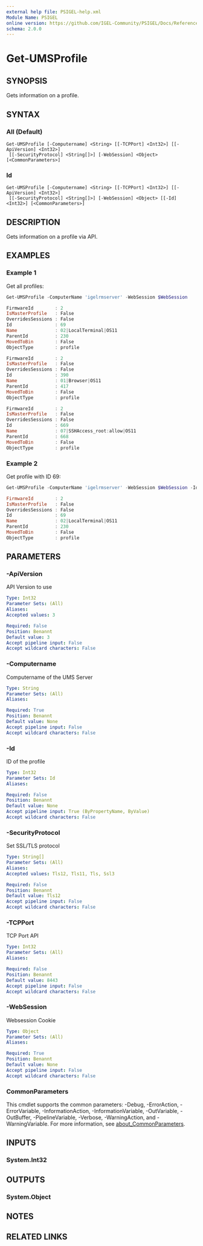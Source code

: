 ```yaml
---
external help file: PSIGEL-help.xml
Module Name: PSIGEL
online version: https://github.com/IGEL-Community/PSIGEL/Docs/Reference/Get-UMSProfile.md
schema: 2.0.0
---
```


# Get-UMSProfile

## SYNOPSIS
Gets information on a profile.

## SYNTAX

### All (Default)
```
Get-UMSProfile [-Computername] <String> [[-TCPPort] <Int32>] [[-ApiVersion] <Int32>]
 [[-SecurityProtocol] <String[]>] [-WebSession] <Object> [<CommonParameters>]
```

### Id
```
Get-UMSProfile [-Computername] <String> [[-TCPPort] <Int32>] [[-ApiVersion] <Int32>]
 [[-SecurityProtocol] <String[]>] [-WebSession] <Object> [[-Id] <Int32>] [<CommonParameters>]
```

## DESCRIPTION
Gets information on a profile via API.

## EXAMPLES

### Example 1

Get all profiles:

```powershell
Get-UMSProfile -ComputerName 'igelrmserver' -WebSession $WebSession

FirmwareId        : 2
IsMasterProfile   : False
OverridesSessions : False
Id                : 69
Name              : 02|LocalTerminal|OS11
ParentId          : 230
MovedToBin        : False
ObjectType        : profile

FirmwareId        : 2
IsMasterProfile   : False
OverridesSessions : False
Id                : 390
Name              : 01|Browser|OS11
ParentId          : 417
MovedToBin        : False
ObjectType        : profile

FirmwareId        : 2
IsMasterProfile   : False
OverridesSessions : False
Id                : 669
Name              : 07|SSHAccess_root:allow|OS11
ParentId          : 668
MovedToBin        : False
ObjectType        : profile
```

### Example 2

Get profile with ID 69:

```powershell
Get-UMSProfile -ComputerName 'igelrmserver' -WebSession $WebSession -Id 69

FirmwareId        : 2
IsMasterProfile   : False
OverridesSessions : False
Id                : 69
Name              : 02|LocalTerminal|OS11
ParentId          : 230
MovedToBin        : False
ObjectType        : profile
```

## PARAMETERS

### -ApiVersion
API Version to use

```yaml
Type: Int32
Parameter Sets: (All)
Aliases:
Accepted values: 3

Required: False
Position: Benannt
Default value: 3
Accept pipeline input: False
Accept wildcard characters: False
```

### -Computername
Computername of the UMS Server

```yaml
Type: String
Parameter Sets: (All)
Aliases:

Required: True
Position: Benannt
Default value: None
Accept pipeline input: False
Accept wildcard characters: False
```

### -Id
ID of the profile

```yaml
Type: Int32
Parameter Sets: Id
Aliases:

Required: False
Position: Benannt
Default value: None
Accept pipeline input: True (ByPropertyName, ByValue)
Accept wildcard characters: False
```

### -SecurityProtocol
Set SSL/TLS protocol

```yaml
Type: String[]
Parameter Sets: (All)
Aliases:
Accepted values: Tls12, Tls11, Tls, Ssl3

Required: False
Position: Benannt
Default value: Tls12
Accept pipeline input: False
Accept wildcard characters: False
```

### -TCPPort
TCP Port API

```yaml
Type: Int32
Parameter Sets: (All)
Aliases:

Required: False
Position: Benannt
Default value: 8443
Accept pipeline input: False
Accept wildcard characters: False
```

### -WebSession
Websession Cookie

```yaml
Type: Object
Parameter Sets: (All)
Aliases:

Required: True
Position: Benannt
Default value: None
Accept pipeline input: False
Accept wildcard characters: False
```

### CommonParameters
This cmdlet supports the common parameters: -Debug, -ErrorAction, -ErrorVariable, -InformationAction, -InformationVariable, -OutVariable, -OutBuffer, -PipelineVariable, -Verbose, -WarningAction, and -WarningVariable. For more information, see [about_CommonParameters](http://go.microsoft.com/fwlink/?LinkID=113216).

## INPUTS

### System.Int32

## OUTPUTS

### System.Object
## NOTES

## RELATED LINKS
